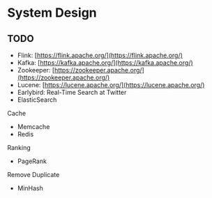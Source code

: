 # System Design

## TODO

* Flink: [https://flink.apache.org/](https://flink.apache.org/)
* Kafka: [https://kafka.apache.org/](https://kafka.apache.org/)
* Zookeeper: [https://zookeeper.apache.org/](https://zookeeper.apache.org/)
* Lucene: [https://lucene.apache.org/](https://lucene.apache.org/)
* Earlybird: Real-Time Search at Twitter
* ElasticSearch

Cache

* Memcache
* Redis

Ranking

* PageRank

Remove Duplicate

* MinHash

